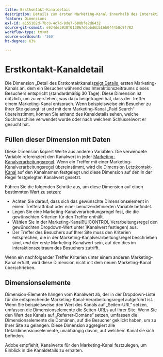 ```yaml
---
title: Erstkontakt-Kanaldetail
description: Details zum ersten Marketing-Kanal innerhalb des Interaktionsablaufs des Besuchers.
feature: Dimensions
exl-id: a155182d-7bc0-4c7d-9de7-680bfe2d6432
source-git-commit: e934de3938f013067d6bbd6b516b0444b0c9f782
workflow-type: tm+mt
source-wordcount: '360'
ht-degree: 83%

---
```


# Erstkontakt-Kanaldetail

Die Dimension „Detail des Erstkontaktkanals[&#x200B; zeigt Details &#x200B;](overview.md) ersten Marketing-Kanals an, dem ein Besucher während des Interaktionszeitraums dieses Besuchers entspricht (standardmäßig 30 Tage). Diese Dimension ist nützlich, um zu verstehen, was dazu beigetragen hat, dass der Treffer einem Marketing-Kanal entsprach. Wenn beispielsweise ein Besucher zu Ihrer Site gelangt ist und mit dem Marketing-Kanal „Paid Search“ übereinstimmt, können Sie anhand des Kanaldetails sehen, welche Suchmaschine verwendet wurde oder nach welchem Schlüsselwort er gesucht hat.

## Füllen dieser Dimension mit Daten

Diese Dimension kopiert Werte aus anderen Variablen. Die verwendete Variable referenziert den Kanalwert in jeder [Marketing-Kanalverarbeitungsregel](/help/admin/tools/manage-rs/edit-settings/marketing-channels/mc-proc-rules.md). Wenn ein Treffer mit einer Marketing-Kanalverarbeitungsregel übereinstimmt, wird die Dimension [Letztkontakt-Kanal](last-touch-channel.md) auf den Kanalnamen festgelegt und diese Dimension auf den in der Regel festgelegten Kanalwert gesetzt.

Führen Sie die folgenden Schritte aus, um diese Dimension auf einen bestimmten Wert zu setzen:

* Achten Sie darauf, dass sich das gewünschte Dimensionselement in einem Trefferattribut oder einer benutzerdefinierten Variable befindet.
* Legen Sie eine Marketing-Kanalverarbeitungsregel fest, die die gewünschten Kriterien für den Treffer enthält.
* Wählen Sie in der Marketing-Kanal[!UICONTROL Verarbeitungsregel den gewünschten Dropdown-Wert unter &#x200B;]Kanalwert festlegen) aus.
* Der Treffer des Besuchers auf Ihrer Site muss den Kriterien entsprechen, die in der Marketing-Kanalverarbeitungsregel beschrieben sind, _und_ der erste Marketing-Kanalwert sein, auf den dies im Interaktionszeitraum des Besuchers zutrifft.

Wenn ein nachfolgender Treffer Kriterien unter einem anderen Marketing-Kanal erfüllt, wird diese Dimension nicht mit dem neuen Marketing-Kanal überschrieben.

## Dimensionselemente

Dimension-Elemente hängen vom Kanalwert ab, der in der Dropdown-Liste für die entsprechende Marketing-Kanal-Verarbeitungsregel aufgeführt ist. Wenn Sie beispielsweise den Wert des Kanals auf „Seiten-URL“ setzen, umfassen die Dimensionselemente die Seiten-URLs auf Ihrer Site. Wenn Sie den Wert des Kanals auf „Referrer-Domäne“ setzen, umfassen die Dimensionselemente die Domänen, auf die Besucher geklickt haben, um zu Ihrer Site zu gelangen. Diese Dimension aggregiert alle Detaildimensionselemente, unabhängig davon, auf welchem Kanal sie sich befinden.

Adobe empfiehlt, Kanalwerte für den Marketing-Kanal festzulegen, um Einblick in die Kanaldetails zu erhalten.
